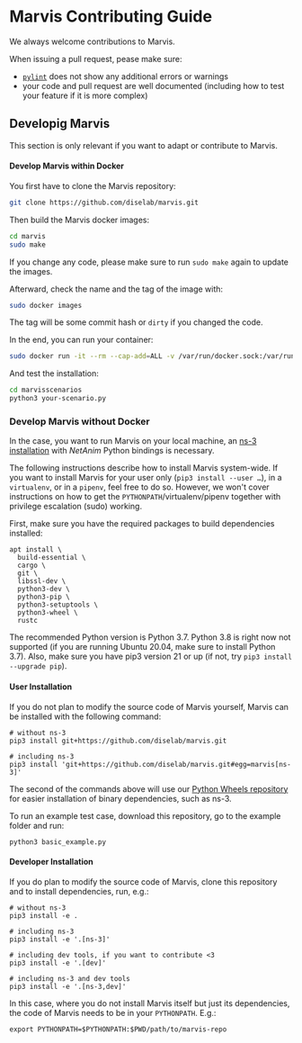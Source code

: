 # Marvis Contributing Guide

We always welcome contributions to Marvis.

When issuing a pull request, pease make sure:

- [`pylint`](https://www.pylint.org/) does not show any additional errors or warnings
- your code and pull request are well documented (including how to test your feature if it is more complex)


## Developig Marvis

This section is only relevant if you want to adapt or contribute to Marvis.

#### Develop Marvis within Docker

You first have to clone the Marvis repository:
```sh
git clone https://github.com/diselab/marvis.git
```

Then build the Marvis docker images:
```sh
cd marvis
sudo make
```

If you change any code, please make sure to run `sudo make` again to update the images.

Afterward, check the name and the tag of the image with:
```sh
sudo docker images
```
The tag will be some commit hash or `dirty` if you changed the code.

In the end, you can run your container:
```sh
sudo docker run -it --rm --cap-add=ALL -v /var/run/docker.sock:/var/run/docker.sock -v /absolute/path/to/your/marvis/scenario/folder:/marvisscenarios --net host --pid host --userns host --privileged ghcr.io/diselab/marvis:[your-tag]
```

And test the installation:
```sh
cd marvisscenarios
python3 your-scenario.py
```


### Develop Marvis without Docker

In the case, you want to run Marvis on your local machine, an [ns-3
installation](https://www.nsnam.org/wiki/Installation) with *NetAnim* Python bindings is necessary.

The following instructions describe how to install Marvis system-wide.
If you want to install Marvis for your user only (`pip3 install --user
…`), in a `virtualenv`, or in a `pipenv`, feel free to do so. However, we
won't cover instructions on how to get the `PYTHONPATH`/virtualenv/pipenv together with privilege escalation (sudo) working.

First, make sure you have the required packages to build dependencies
installed:

```shell script
apt install \
  build-essential \
  cargo \
  git \
  libssl-dev \
  python3-dev \
  python3-pip \
  python3-setuptools \
  python3-wheel \
  rustc
```

The recommended Python version is Python 3.7. Python 3.8 is right now not supported (if you are running Ubuntu 20.04, make sure to install Python 3.7).
Also, make sure you have pip3 version 21 or up
(if not, try `pip3 install --upgrade pip`).


#### User Installation

If you do not plan to modify the source code of Marvis yourself,
Marvis can be installed with the following command:

```shell script
# without ns-3
pip3 install git+https://github.com/diselab/marvis.git

# including ns-3
pip3 install 'git+https://github.com/diselab/marvis.git#egg=marvis[ns-3]'
```

The second of the commands above will use our
[Python Wheels repository](https://github.com/osmhpi/python-wheels)
for easier installation of binary dependencies, such as ns-3.

To run an example test case, download this repository, go to the example folder and run:
```shell script
python3 basic_example.py
```

#### Developer Installation

If you do plan to modify the source code of Marvis, clone this
repository and to install dependencies, run, e.g.:

```shell script
# without ns-3
pip3 install -e .

# including ns-3
pip3 install -e '.[ns-3]'

# including dev tools, if you want to contribute <3
pip3 install -e '.[dev]'

# including ns-3 and dev tools
pip3 install -e '.[ns-3,dev]'
```

In this case, where you do not install Marvis itself but just its
dependencies, the code of Marvis needs to be in your `PYTHONPATH`.
E.g.:

```shell script
export PYTHONPATH=$PYTHONPATH:$PWD/path/to/marvis-repo
```
